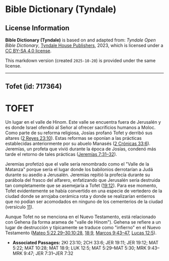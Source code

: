 # Bible Dictionary (Tyndale)

## License Information

**Bible Dictionary (Tyndale)** is based on and adapted from: _Tyndale Open Bible Dictionary_, [Tyndale House Publishers](https://tyndaleopenresources.com/), 2023, which is licensed under a [CC BY-SA 4.0 license](https://creativecommons.org/licenses/by-sa/4.0/legalcode.en).

This markdown version (created `2025-10-20`) is provided under the same license.



--------------------------------

## Tofet (id: 717364)

TOFET
=====

Un lugar en el valle de Hinom. Este valle se encuentra fuera de Jerusalén y es donde Israel ofendió al Señor al ofrecer sacrificios humanos a Moloc. Como parte de su reforma religiosa, Josías profanó Tofet y derribó sus altares ([2 Reyes 23:10](https://ref.ly/2Kgs23:10)). Estas reformas se oponían a las prácticas establecidas anteriormente por su abuelo Manasés ([2 Crónicas 33:6](https://ref.ly/2Chr33:6)). Jeremías, un profeta que vivió durante la época de Josías, condenó más tarde el retorno de tales prácticas ([Jeremías 7:31–32](https://ref.ly/Jer7:31-Jer7:32)).

Jeremías profetizó que el valle sería renombrado como el "Valle de la Matanza" porque sería el lugar donde los babilonios derrotarían a Judá durante su asedio a Jerusalén. Jeremías repitió la profecía durante su parábola del frasco del alfarero, enfatizando que Jerusalén sería destruida tan completamente que se asemejaría a Tofet ([19:12](https://ref.ly/Jer19:12)). Para ese momento, Tofet evidentemente se había convertido en una especie de vertedero de la ciudad donde se arrojaba cerámica rota y donde se realizarían entierros que no podían ser acomodados en ninguno de los cementerios de la ciudad (versículo [11](https://ref.ly/Jer19:11)).

Aunque Tofet no se menciona en el Nuevo Testamento, está relacionado con Gehena (la forma aramea de "valle de Hinom"). Gehena se refiere a un lugar de destrucción y típicamente se traduce como "infierno" en el Nuevo Testamento ([Mateo 5:22,29–30](https://ref.ly/Matt5:22,Matt5:29-Matt5:30),[10:28](https://ref.ly/Matt10:28), [18:9](https://ref.ly/Matt18:9), [Marcos 9:43–47](https://ref.ly/Mark9:43-Mark9:47), [Lucas 12:5](https://ref.ly/Luke12:5)).

* **Associated Passages:** 2KI 23:10; 2CH 33:6; JER 19:11; JER 19:12; MAT 5:22; MAT 10:28; MAT 18:9; LUK 12:5; MAT 5:29–MAT 5:30; MRK 9:43–MRK 9:47; JER 7:31–JER 7:32


